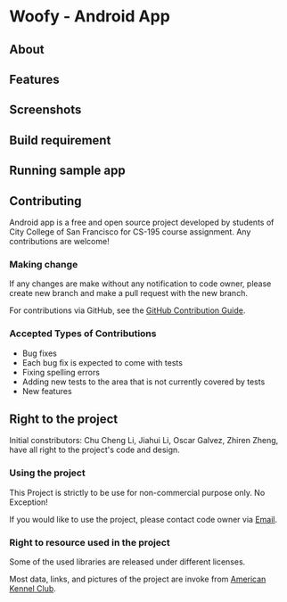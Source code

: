 # Woofy - Android App





## About

## Features

## Screenshots

## Build requirement

## Running sample app

## Contributing

Android app is a free and open source project developed by students of City College of San Francisco for CS-195 course assignment.
Any contributions are welcome!

### Making change

If any changes are make without any notification to code owner, please create new branch and make a pull request with the new branch.

For contributions via GitHub, see the [GitHub Contribution Guide](CONTRIBUTING.md).

### Accepted Types of Contributions
* Bug fixes
* Each bug fix is expected to come with tests
* Fixing spelling errors
* Adding new tests to the area that is not currently covered by tests
* New features

## Right to the project

Initial constributors: Chu Cheng Li, Jiahui Li, Oscar Galvez, Zhiren Zheng, have all right to the project's code and design.

### Using the project

This Project is strictly to be use for non-commercial purpose only. No Exception!

If you would like to use the project, please contact code owner via [Email](mailto:woofnumberone@gmail.com).

### Right to resource used in the project

Some of the used libraries are released under different licenses.

Most data, links, and pictures of the project are invoke from [American Kennel Club](https://www.akc.org).
